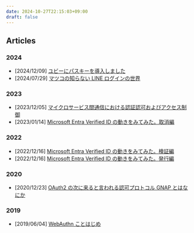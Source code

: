```yaml
---
date: 2024-10-27T22:15:03+09:00
draft: false
---
```


## Articles

### 2024

- [2024/12/09] [ユビーにパスキーを導入しました](https://zenn.dev/ubie_dev/articles/87e2dcbc89e82e)
- [2024/07/29] [マツコの知らない LINE ログインの世界](https://zenn.dev/ubie_dev/articles/a4351079da6dd9)

### 2023

- [2023/12/05] [マイクロサービス間通信における認証認可およびアクセス制御](https://zenn.dev/ubie_dev/articles/e53187bffa6321)
- [2023/01/14] [Microsoft Entra Verified ID の動きをみてみた。取消編](https://zenn.dev/nerocrux/articles/f1f9a59b3e6d0f)

### 2022

- [2022/12/16] [Microsoft Entra Verified ID の動きをみてみた。検証編](https://zenn.dev/nerocrux/articles/32a0b1f8d7f877)
- [2022/12/16] [Microsoft Entra Verified ID の動きをみてみた。発行編](https://zenn.dev/nerocrux/articles/ee34b2c18c5752)

### 2020

- [2020/12/23] [OAuth2 の次に来ると言われる認可プロトコル GNAP とはなにか](https://engineering.mercari.com/blog/entry/20201213-8e9490b9ec/)

### 2019

- [2019/06/04] [WebAuthn ことはじめ](https://engineering.mercari.com/blog/entry/2019-06-04-120000/)
